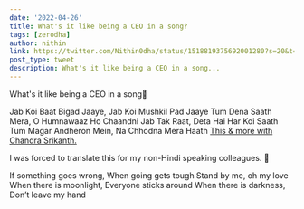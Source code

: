 ```yaml
---
date: '2022-04-26'
title: What's it like being a CEO in a song? 
tags: [zerodha]
author: nithin
link: https://twitter.com/Nithin0dha/status/1518819375692001280?s=20&t=O2LTO1fyk-sWOZKRhjCpkQ
post_type: tweet
description: What's it like being a CEO in a song...
---
```


What's it like being a CEO in a song😬

Jab Koi Baat Bigad Jaaye, Jab Koi Mushkil Pad Jaaye
Tum Dena Saath Mera, O Humnawaaz
Ho Chaandni Jab Tak Raat, Deta Hai Har Koi Saath
Tum Magar Andheron Mein, Na Chhodna Mera Haath
[This & more with Chandra Srikanth.](https://youtu.be/P_oiv_cnYy4) 

I was forced to translate this for my non-Hindi speaking colleagues. 🥶

If something goes wrong, When going gets tough
Stand by me, oh my love
When there is moonlight, Everyone sticks around
When there is darkness, Don’t leave my hand
